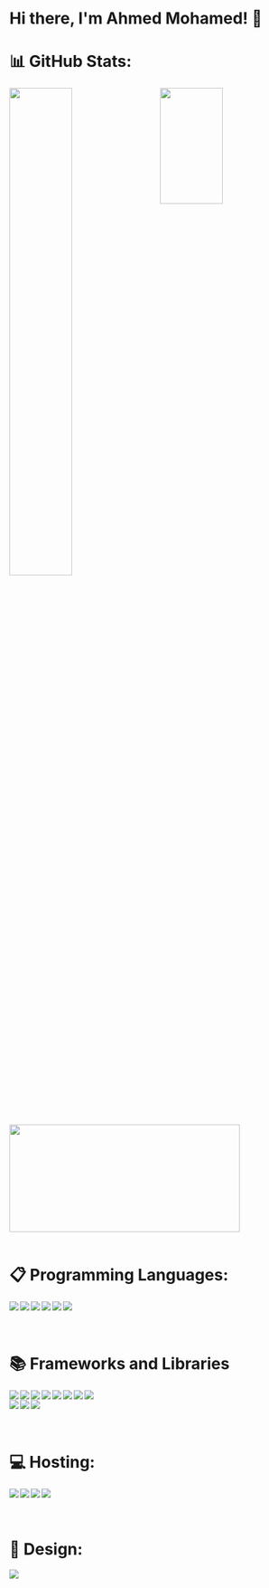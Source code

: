 # Hi there, I'm Ahmed Mohamed! 👋

# 📊 GitHub Stats:
<img align="left" width="47%" src="https://github-readme-stats.vercel.app/api?username=Ahmed-mohamed11&theme=default&hide_border=false&include_all_commits=false&count_private=false"/>
<img align="right" width="47%" height="205" src="https://github-readme-stats.vercel.app/api/top-langs/?username=Ahmed-mohamed11&theme=default&hide_border=false&include_all_commits=false&count_private=false&layout=compact"/>
<br/>
<br/>
<br/>
<img align="center" width="90%" marginTop="3vh" height="190" src="https://github-readme-streak-stats.herokuapp.com/?user=Ahmed-mohamed11&theme=default&hide_border=false"/>

<br/>
<br/>

# 📋 Programming Languages:
<img align="left" src="https://img.shields.io/badge/c++-%2300599C.svg?style=for-the-badge&logo=c%2B%2B&logoColor=white"/>
<img align="left" src="https://img.shields.io/badge/java-%23ED8B00.svg?style=for-the-badge&logo=openjdk&logoColor=white"/>
<img align="left" src="https://img.shields.io/badge/html5-%23E34F26.svg?style=for-the-badge&logo=html5&logoColor=white"/>
<img align="left" src="https://img.shields.io/badge/css3-%231572B6.svg?style=for-the-badge&logo=css3&logoColor=white"/>
<img align="left" src="https://img.shields.io/badge/javascript-%23323330.svg?style=for-the-badge&logo=javascript&logoColor=%23F7DF1E"/>
<img align="left" src="https://img.shields.io/badge/typescript-%23007ACC.svg?style=for-the-badge&logo=typescript&logoColor=white"/>

<br/>
<br/>
<br/>

# 📚 Frameworks and Libraries
<img align="left" src="https://img.shields.io/badge/react-%2320232a.svg?style=for-the-badge&logo=react&logoColor=%2361DAFB"/>
<img align="left" src="https://img.shields.io/badge/React_Router-CA4245?style=for-the-badge&logo=react-router&logoColor=white"/>
<img align="left" src="https://img.shields.io/badge/React%20Hook%20Form-%23EC5990.svg?style=for-the-badge&logo=reacthookform&logoColor=white"/>
<img align="left" src="https://img.shields.io/badge/redux-%23593d88.svg?style=for-the-badge&logo=redux&logoColor=white"/>
<img align="left" src="https://img.shields.io/badge/vite-%23646CFF.svg?style=for-the-badge&logo=vite&logoColor=white"/>
<img align="left" src="https://img.shields.io/badge/strapi-%232E7EEA.svg?style=for-the-badge&logo=strapi&logoColor=white"/>
<img align="left" src="https://img.shields.io/badge/MUI-%230081CB.svg?style=for-the-badge&logo=mui&logoColor=white"/>
<img align="left" src="https://img.shields.io/badge/Next-black?style=for-the-badge&logo=next.js&logoColor=white"/>
<br/>
<img align="left" src="https://img.shields.io/badge/SASS-hotpink.svg?style=for-the-badge&logo=SASS&logoColor=white"/>
<img align="left" src="https://img.shields.io/badge/bootstrap-%238511FA.svg?style=for-the-badge&logo=bootstrap&logoColor=white"/>
<img align="left" src="https://img.shields.io/badge/jquery-%230769AD.svg?style=for-the-badge&logo=jquery&logoColor=white"/>

<br/>
<br/>
<br/>

# 💻 Hosting:
<img align="left" src="https://img.shields.io/badge/AWS-%23FF9900.svg?style=for-the-badge&logo=amazon-aws&logoColor=white"/>
<img align="left" src="https://img.shields.io/badge/vercel-%23000000.svg?style=for-the-badge&logo=vercel&logoColor=white"/>
<img align="left" src="https://img.shields.io/badge/netlify-%23000000.svg?style=for-the-badge&logo=netlify&logoColor=#00C7B7"/>
<img align="left" src="https://img.shields.io/badge/Render-%46E3B7.svg?style=for-the-badge&logo=render&logoColor=white"/>

<br/>
<br/>
<br/>

# 🎨 Design:
<img align="left" src="https://img.shields.io/badge/Canva-%2300C4CC.svg?style=for-the-badge&logo=Canva&logoColor=white"/>

<!--
**Ahmed-mohamed11/Ahmed-mohamed11** is a ✨ _special_ ✨ repository because its `README.md` (this file) appears on your GitHub profile.

Here are some ideas to get you started:

- 🔭 I’m currently working on ...
- 🌱 I’m currently learning ...
- 👯 I’m looking to collaborate on ...
- 🤔 I’m looking for help with ...
- 💬 Ask me about ...
- 📫 How to reach me: ...
- 😄 Pronouns: ...
- ⚡ Fun fact: ...
-->
